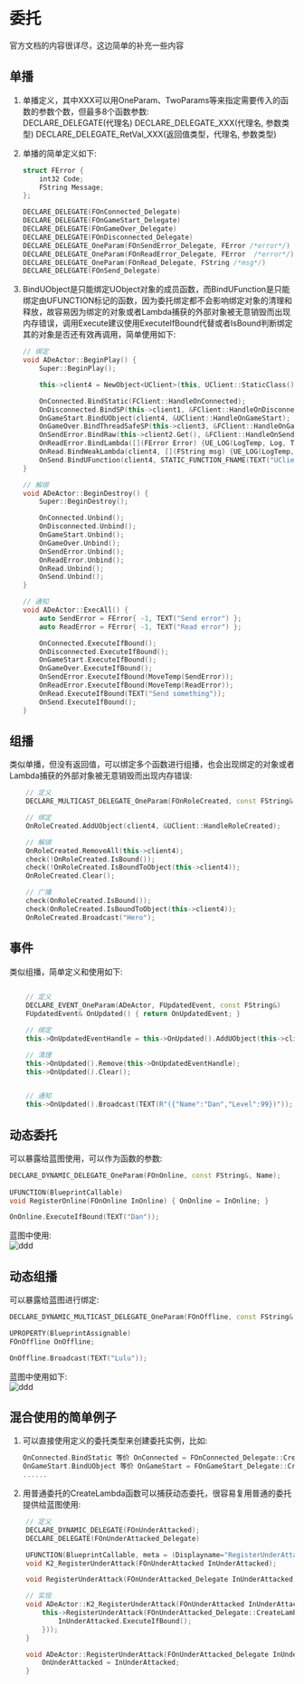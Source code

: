 # 委托
官方文档的内容很详尽，这边简单的补充一些内容

## 单播
1. 单播定义，其中XXX可以用OneParam、TwoParams等来指定需要传入的函数的参数个数，但最多8个函数参数:  
DECLARE_DELEGATE(代理名)
DECLARE_DELEGATE_XXX(代理名, 参数类型)
DECLARE_DELEGATE_RetVal_XXX(返回值类型，代理名, 参数类型)

2. 单播的简单定义如下:
    ```c++
    struct FError {
	    int32 Code;
	    FString Message;
    };

    DECLARE_DELEGATE(FOnConnected_Delegate)
    DECLARE_DELEGATE(FOnGameStart_Delegate)
    DECLARE_DELEGATE(FOnGameOver_Delegate)
    DECLARE_DELEGATE(FOnDisconnected_Delegate)
    DECLARE_DELEGATE_OneParam(FOnSendError_Delegate, FError /*error*/)
    DECLARE_DELEGATE_OneParam(FOnReadError_Delegate, FError  /*error*/)
    DECLARE_DELEGATE_OneParam(FOnRead_Delegate, FString /*msg*/)
    DECLARE_DELEGATE(FOnSend_Delegate)
    ```

3. BindUObject是只能绑定UObject对象的成员函数，而BindUFunction是只能绑定由UFUNCTION标记的函数，因为委托绑定都不会影响绑定对象的清理和释放，故容易因为绑定的对象或者Lambda捕获的外部对象被无意销毁而出现内存错误，调用Execute建议使用ExecuteIfBound代替或者IsBound判断绑定其的对象是否还有效再调用，简单使用如下:  
    ```c++
    // 绑定
    void ADeActor::BeginPlay() {
	    Super::BeginPlay();

	    this->client4 = NewObject<UClient>(this, UClient::StaticClass());

	    OnConnected.BindStatic(FClient::HandleOnConnected);
	    OnDisconnected.BindSP(this->client1, &FClient::HandleOnDisconnected);
	    OnGameStart.BindUObject(client4, &UClient::HandleOnGameStart);
	    OnGameOver.BindThreadSafeSP(this->client3, &FClient::HandleOnGameOver);
	    OnSendError.BindRaw(this->client2.Get(), &FClient::HandleOnSendError);
	    OnReadError.BindLambda([](FError Error) {UE_LOG(LogTemp, Log, TEXT("HandleOnReadError")); });
	    OnRead.BindWeakLambda(client4, [](FString msg) {UE_LOG(LogTemp, Log, TEXT("HandleOnRead")); });
	    OnSend.BindUFunction(client4, STATIC_FUNCTION_FNAME(TEXT("UClient::HandleOnSend")));
    }

    // 解绑
    void ADeActor::BeginDestroy() {
	    Super::BeginDestroy();

	    OnConnected.Unbind();
	    OnDisconnected.Unbind();
	    OnGameStart.Unbind();
	    OnGameOver.Unbind();
	    OnSendError.Unbind();
	    OnReadError.Unbind();
	    OnRead.Unbind();
	    OnSend.Unbind();
    }

    // 通知
    void ADeActor::ExecAll() {
	    auto SendError = FError{ -1, TEXT("Send error") };
	    auto ReadError = FError{ -1, TEXT("Read error") };

	    OnConnected.ExecuteIfBound();
	    OnDisconnected.ExecuteIfBound();
	    OnGameStart.ExecuteIfBound();
	    OnGameOver.ExecuteIfBound();
	    OnSendError.ExecuteIfBound(MoveTemp(SendError));
	    OnReadError.ExecuteIfBound(MoveTemp(ReadError));
	    OnRead.ExecuteIfBound(TEXT("Send something"));
	    OnSend.ExecuteIfBound();
    }
    ```
## 组播
类似单播，但没有返回值，可以绑定多个函数进行组播，也会出现绑定的对象或者Lambda捕获的外部对象被无意销毁而出现内存错误:  
```c++
    // 定义
    DECLARE_MULTICAST_DELEGATE_OneParam(FOnRoleCreated, const FString& /*name*/);

    // 绑定
    OnRoleCreated.AddUObject(client4, &UClient::HandleRoleCreated);

    // 解绑
    OnRoleCreated.RemoveAll(this->client4);
	check(!OnRoleCreated.IsBound());
	check(!OnRoleCreated.IsBoundToObject(this->client4));
	OnRoleCreated.Clear();

    // 广播
    check(OnRoleCreated.IsBound());
	check(OnRoleCreated.IsBoundToObject(this->client4));
	OnRoleCreated.Broadcast("Hero");
```

## 事件
类似组播，简单定义和使用如下:  
```c++
    
    // 定义
	DECLARE_EVENT_OneParam(ADeActor, FUpdatedEvent, const FString&)
	FUpdatedEvent& OnUpdated() { return OnUpdatedEvent; }

    // 绑定
    this->OnUpdatedEventHandle = this->OnUpdated().AddUObject(this->client4, &UClient::OnUpdatedCallback);

    // 清理
    this->OnUpdated().Remove(this->OnUpdatedEventHandle);
	this->OnUpdated().Clear();


    // 通知
    this->OnUpdated().Broadcast(TEXT(R"({"Name":"Dan","Level":99})"));
```

## 动态委托
可以暴露给蓝图使用，可以作为函数的参数:  
```c++
DECLARE_DYNAMIC_DELEGATE_OneParam(FOnOnline, const FString&, Name);
	
UFUNCTION(BlueprintCallable)
void RegisterOnline(FOnOnline InOnline) { OnOnline = InOnline; }

OnOnline.ExecuteIfBound(TEXT("Dan"));
```
蓝图中使用:  
![ddd](/Lesson_Delegate/img/step2.png)

## 动态组播
可以暴露给蓝图进行绑定:  

```c++
DECLARE_DYNAMIC_MULTICAST_DELEGATE_OneParam(FOnOffline, const FString&, Name);

UPROPERTY(BlueprintAssignable)
FOnOffline OnOffline;

OnOffline.Broadcast(TEXT("Lulu"));
```

蓝图中使用如下:  
![ddd](/Lesson_Delegate/img/step1.png)

## 混合使用的简单例子
1. 可以直接使用定义的委托类型来创建委托实例，比如:
    ```c++
    OnConnected.BindStatic 等价 OnConnected = FOnConnected_Delegate::CreateStatic(xxx)
    OnGameStart.BindUObject 等价 OnGameStart = FOnGameStart_Delegate::CreateUObject(xxx)
    ......
   ```
2. 用普通委托的CreateLambda函数可以捕获动态委托，很容易复用普通的委托提供给蓝图使用:  

```c++
    // 定义
    DECLARE_DYNAMIC_DELEGATE(FOnUnderAttacked);
    DECLARE_DELEGATE(FOnUnderAttacked_Delegate)

	UFUNCTION(BlueprintCallable, meta = (Displayname="RegisterUnderAttacked"))
	void K2_RegisterUnderAttack(FOnUnderAttacked InUnderAttacked);

	void RegisterUnderAttack(FOnUnderAttacked_Delegate InUnderAttacked);

    // 实现
    void ADeActor::K2_RegisterUnderAttack(FOnUnderAttacked InUnderAttacked) {
	    this->RegisterUnderAttack(FOnUnderAttacked_Delegate::CreateLambda([InUnderAttacked]() {
		    InUnderAttacked.ExecuteIfBound();
	    }));
    }

    void ADeActor::RegisterUnderAttack(FOnUnderAttacked_Delegate InUnderAttacked) {
	    OnUnderAttacked = InUnderAttacked;
    }
```